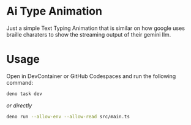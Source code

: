# Ai Type Animation
Just a simple Text Typing Animation that is similar on how google uses braille
charaters to show the streaming output of their gemini llm.

# Usage
Open in DevContainer or GitHub Codespaces and run the following command:

```bash
deno task dev
```

_or directly_

```bash
deno run --allow-env --allow-read src/main.ts
```